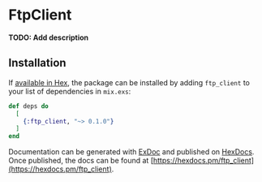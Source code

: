# FtpClient

**TODO: Add description**

## Installation

If [available in Hex](https://hex.pm/docs/publish), the package can be installed
by adding `ftp_client` to your list of dependencies in `mix.exs`:

```elixir
def deps do
  [
    {:ftp_client, "~> 0.1.0"}
  ]
end
```

Documentation can be generated with [ExDoc](https://github.com/elixir-lang/ex_doc)
and published on [HexDocs](https://hexdocs.pm). Once published, the docs can
be found at [https://hexdocs.pm/ftp_client](https://hexdocs.pm/ftp_client).

